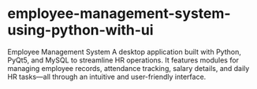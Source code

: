 # employee-management-system-using-python-with-ui
Employee Management System A desktop application built with Python, PyQt5, and MySQL to streamline HR operations. It features modules for managing employee records, attendance tracking, salary details, and daily HR tasks—all through an intuitive and user-friendly interface.
